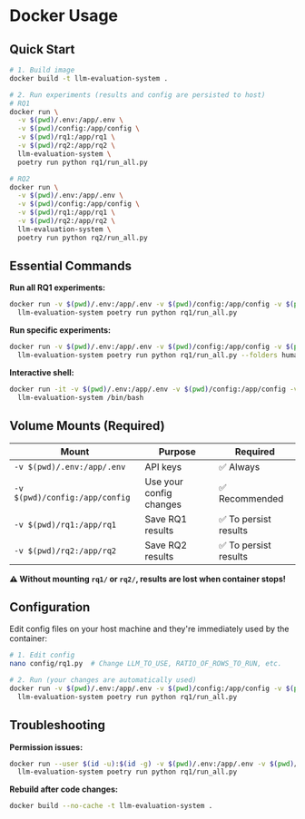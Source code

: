 # Docker Usage

## Quick Start

```bash
# 1. Build image
docker build -t llm-evaluation-system .

# 2. Run experiments (results and config are persisted to host)
# RQ1
docker run \
  -v $(pwd)/.env:/app/.env \
  -v $(pwd)/config:/app/config \
  -v $(pwd)/rq1:/app/rq1 \
  -v $(pwd)/rq2:/app/rq2 \
  llm-evaluation-system \
  poetry run python rq1/run_all.py

# RQ2
docker run \
  -v $(pwd)/.env:/app/.env \
  -v $(pwd)/config:/app/config \
  -v $(pwd)/rq1:/app/rq1 \
  -v $(pwd)/rq2:/app/rq2 \
  llm-evaluation-system \
  poetry run python rq2/run_all.py
```

## Essential Commands

**Run all RQ1 experiments:**

```bash
docker run -v $(pwd)/.env:/app/.env -v $(pwd)/config:/app/config -v $(pwd)/rq1:/app/rq1 \
  llm-evaluation-system poetry run python rq1/run_all.py
```

**Run specific experiments:**

```bash
docker run -v $(pwd)/.env:/app/.env -v $(pwd)/config:/app/config -v $(pwd)/rq1:/app/rq1 \
  llm-evaluation-system poetry run python rq1/run_all.py --folders human_eval_chatgpt4o
```

**Interactive shell:**

```bash
docker run -it -v $(pwd)/.env:/app/.env -v $(pwd)/config:/app/config -v $(pwd)/rq1:/app/rq1 -v $(pwd)/rq2:/app/rq2 \
  llm-evaluation-system /bin/bash
```

## Volume Mounts (Required)

| Mount | Purpose | Required |
|-------|---------|----------|
| `-v $(pwd)/.env:/app/.env` | API keys | ✅ Always |
| `-v $(pwd)/config:/app/config` | Use your config changes | ✅ Recommended |
| `-v $(pwd)/rq1:/app/rq1` | Save RQ1 results | ✅ To persist results |
| `-v $(pwd)/rq2:/app/rq2` | Save RQ2 results | ✅ To persist results |

**⚠️ Without mounting `rq1/` or `rq2/`, results are lost when container stops!**

## Configuration

Edit config files on your host machine and they're immediately used by the container:

```bash
# 1. Edit config
nano config/rq1.py  # Change LLM_TO_USE, RATIO_OF_ROWS_TO_RUN, etc.

# 2. Run (your changes are automatically used)
docker run -v $(pwd)/.env:/app/.env -v $(pwd)/config:/app/config -v $(pwd)/rq1:/app/rq1 \
  llm-evaluation-system poetry run python rq1/run_all.py
```

## Troubleshooting

**Permission issues:**

```bash
docker run --user $(id -u):$(id -g) -v $(pwd)/.env:/app/.env -v $(pwd)/rq1:/app/rq1 \
  llm-evaluation-system poetry run python rq1/run_all.py
```

**Rebuild after code changes:**

```bash
docker build --no-cache -t llm-evaluation-system .
```
